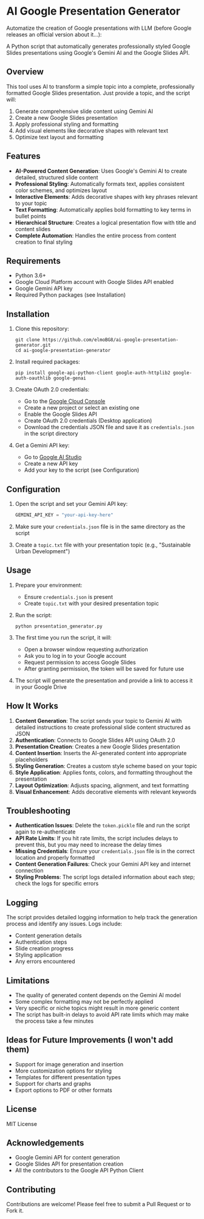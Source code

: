 # AI Google Presentation Generator
Automatize the creation of Google presentations with LLM (before Google releases an official version about it...):

A Python script that automatically generates professionally styled Google Slides presentations using Google's Gemini AI and the Google Slides API.

## Overview

This tool uses AI to transform a simple topic into a complete, professionally formatted Google Slides presentation. Just provide a topic, and the script will:

1. Generate comprehensive slide content using Gemini AI
2. Create a new Google Slides presentation
3. Apply professional styling and formatting
4. Add visual elements like decorative shapes with relevant text
5. Optimize text layout and formatting

## Features

- **AI-Powered Content Generation**: Uses Google's Gemini AI to create detailed, structured slide content
- **Professional Styling**: Automatically formats text, applies consistent color schemes, and optimizes layout
- **Interactive Elements**: Adds decorative shapes with key phrases relevant to your topic
- **Text Formatting**: Automatically applies bold formatting to key terms in bullet points
- **Hierarchical Structure**: Creates a logical presentation flow with title and content slides
- **Complete Automation**: Handles the entire process from content creation to final styling

## Requirements

- Python 3.6+
- Google Cloud Platform account with Google Slides API enabled
- Google Gemini API key
- Required Python packages (see Installation)

## Installation

1. Clone this repository:
   ```
   git clone https://github.com/elmoBG8/ai-google-presentation-generator.git
   cd ai-google-presentation-generator
   ```

2. Install required packages:
   ```
   pip install google-api-python-client google-auth-httplib2 google-auth-oauthlib google-genai
   ```

3. Create OAuth 2.0 credentials:
   - Go to the [Google Cloud Console](https://console.cloud.google.com/)
   - Create a new project or select an existing one
   - Enable the Google Slides API
   - Create OAuth 2.0 credentials (Desktop application)
   - Download the credentials JSON file and save it as `credentials.json` in the script directory

4. Get a Gemini API key:
   - Go to [Google AI Studio](https://ai.google.dev/)
   - Create a new API key
   - Add your key to the script (see Configuration)

## Configuration

1. Open the script and set your Gemini API key:
   ```python
   GEMINI_API_KEY = "your-api-key-here"
   ```

2. Make sure your `credentials.json` file is in the same directory as the script

3. Create a `topic.txt` file with your presentation topic (e.g., "Sustainable Urban Development")

## Usage

1. Prepare your environment:
   - Ensure `credentials.json` is present
   - Create `topic.txt` with your desired presentation topic

2. Run the script:
   ```
   python presentation_generator.py
   ```

3. The first time you run the script, it will:
   - Open a browser window requesting authorization
   - Ask you to log in to your Google account
   - Request permission to access Google Slides
   - After granting permission, the token will be saved for future use

4. The script will generate the presentation and provide a link to access it in your Google Drive

## How It Works

1. **Content Generation**: The script sends your topic to Gemini AI with detailed instructions to create professional slide content structured as JSON
2. **Authentication**: Connects to Google Slides API using OAuth 2.0
3. **Presentation Creation**: Creates a new Google Slides presentation
4. **Content Insertion**: Inserts the AI-generated content into appropriate placeholders
5. **Styling Generation**: Creates a custom style scheme based on your topic
6. **Style Application**: Applies fonts, colors, and formatting throughout the presentation
7. **Layout Optimization**: Adjusts spacing, alignment, and text formatting
8. **Visual Enhancement**: Adds decorative elements with relevant keywords

## Troubleshooting

- **Authentication Issues**: Delete the `token.pickle` file and run the script again to re-authenticate
- **API Rate Limits**: If you hit rate limits, the script includes delays to prevent this, but you may need to increase the delay times
- **Missing Credentials**: Ensure your `credentials.json` file is in the correct location and properly formatted
- **Content Generation Failures**: Check your Gemini API key and internet connection
- **Styling Problems**: The script logs detailed information about each step; check the logs for specific errors

## Logging

The script provides detailed logging information to help track the generation process and identify any issues. Logs include:
- Content generation details
- Authentication steps
- Slide creation progress
- Styling application
- Any errors encountered

## Limitations

- The quality of generated content depends on the Gemini AI model
- Some complex formatting may not be perfectly applied
- Very specific or niche topics might result in more generic content
- The script has built-in delays to avoid API rate limits which may make the process take a few minutes

## Ideas for Future Improvements (I won't add them)

- Support for image generation and insertion
- More customization options for styling
- Templates for different presentation types
- Support for charts and graphs
- Export options to PDF or other formats

## License

MIT License

## Acknowledgements

- Google Gemini API for content generation
- Google Slides API for presentation creation
- All the contributors to the Google API Python Client

## Contributing

Contributions are welcome! Please feel free to submit a Pull Request or to Fork it.
